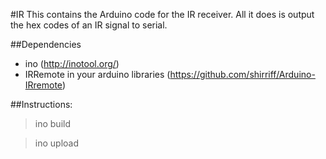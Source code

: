 #IR
This contains the Arduino code for the IR receiver. All it does is output the hex codes of an IR signal to serial. 

##Dependencies
- ino (http://inotool.org/)
- IRRemote in your arduino libraries (https://github.com/shirriff/Arduino-IRremote)

##Instructions:
>ino build

>ino upload

